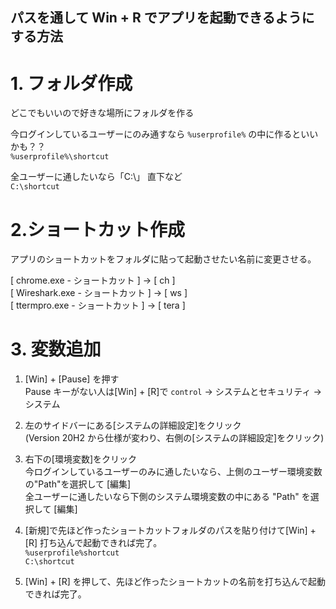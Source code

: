 ## パスを通して Win + R でアプリを起動できるようにする方法

# 1. フォルダ作成

どこでもいいので好きな場所にフォルダを作る

今ログインしているユーザーにのみ通すなら `%userprofile%` の中に作るといいかも？？  
`%userprofile%\shortcut`

全ユーザーに通したいなら「C:\」 直下など  
`C:\shortcut`

# 2.ショートカット作成

アプリのショートカットをフォルダに貼って起動させたい名前に変更させる。

[ chrome.exe - ショートカット ] -> [ ch ]  
[ Wireshark.exe - ショートカット ] -> [ ws ]  
[ ttermpro.exe - ショートカット ] -> [ tera ]

# 3. 変数追加

1. [Win] + [Pause] を押す  
Pause キーがない人は[Win] + [R]で `control` -> システムとセキュリティ -> システム

2. 左のサイドバーにある[システムの詳細設定]をクリック  
(Version 20H2 から仕様が変わり、右側の[システムの詳細設定]をクリック)

3. 右下の[環境変数]をクリック  
今ログインしているユーザーのみに通したいなら、上側のユーザー環境変数の"Path"を選択して [編集]  
全ユーザーに通したいなら下側のシステム環境変数の中にある "Path" を選択して [編集]

4. [新規]で先ほど作ったショートカットフォルダのパスを貼り付けて[Win] + [R] 打ち込んで起動できれば完了。  
`%userprofile%shortcut`  
`C:\shortcut`

5. [Win] + [R] を押して、先ほど作ったショートカットの名前を打ち込んで起動できれば完了。